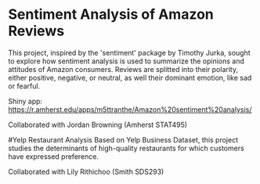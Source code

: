 # Sentiment Analysis of Amazon Reviews 
This project, inspired by the 'sentiment' package by Timothy Jurka, sought to explore how sentiment analysis is used to summarize the opinions and attitudes of Amazon consumers. Reviews are splitted into their polarity, either positive, negative, or neutral, as well their dominant emotion, like sad or fearful. 

Shiny app: https://r.amherst.edu/apps/m5ttranthe/Amazon%20sentiment%20analysis/

Collaborated with Jordan Browning (Amherst STAT495)

#Yelp Restaurant Analysis
Based on Yelp Business Dataset, this project studies the determinants of high-quality restaurants for which customers have expressed preference. 

Collaborated with Lily Rithichoo (Smith SDS293)

